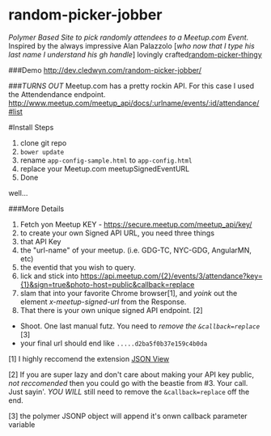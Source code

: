 random-picker-jobber
====================
*Polymer Based Site to pick randomly attendees to a Meetup.com Event.* Inspired by the always impressive Alan Palazzolo [_who now that I type his last name I understand his gh handle_] lovingly crafted[random-picker-thingy](https://github.com/zzolo/random-picker-thingy)

###Demo
http://dev.cledwyn.com/random-picker-jobber/

###_TURNS OUT_ 
Meetup.com has a pretty rockin API.  For this case I used the Attendendance endpoint. http://www.meetup.com/meetup_api/docs/:urlname/events/:id/attendance/#list  

#Install Steps 
 1. clone git repo
 2. `bower update`
 3. rename `app-config-sample.html` to `app-config.html`
 4. replace your Meetup.com meetupSignedEventURL
 5. Done

well...

###More Details
 1. Fetch yon Meetup KEY - https://secure.meetup.com/meetup_api/key/
 2. to create your own Signed API URL, you need three things 
   1. that API Key 
   2. the "url-name" of your meetup.  (i.e. GDG-TC, NYC-GDG, AngularMN, etc) 
   3. the eventid that you wish to query.
 3. lick and stick into https://api.meetup.com/{2}/events/3/attendance?key={1}&sign=true&photo-host=public&callback=replace
 4. slam that into your favorite Chrome browser[1],  and _yoink_ out the element *x-meetup-signed-url* from the Response.  
 5. That there is your own unique signed API endpoint. [2]
   - Shoot.  One last manual futz.  You need to *remove the `&callback=replace`* [3]
   - your final url should end like `.....d2ba5f0b37e159c4b0da`


[1] I highly reccomend the extension [JSON View](https://chrome.google.com/webstore/detail/jsonview/chklaanhfefbnpoihckbnefhakgolnmc)

[2] If you are super lazy and don't care about making your API key public, *not reccomended* then you could go with the beastie from #3.  Your call.  Just sayin'. *YOU WILL* still need to remove the `&callback=replace` off the end.

[3] the polymer JSONP object will append it's onwn callback parameter variable
